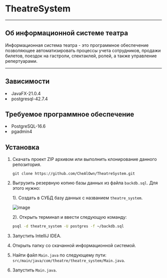 # TheatreSystem
***
## Об информационной системе театра
Информационная система театра - это программное обеспечение позволяющее автоматизировать процессы учета сотрудников, продажи билетов, поездок на гастроли, спектаклей, ролей, а также управление репертуарами.
***
## Зависимости
<li>JavaFX-21.0.4 </li>
<li>postgresql-42.7.4</li>

## Требуемое программное обеспечение
<li>PostgreSQL-16.6</li>
<li>pgadmin4</li>

## Установка
1. Скачать проект ZIP архивом или выполнить клонирование данного репозитория.

   ```git
   git clone https://github.com/CheAlOwn/TheatreSystem.git
2. Выгрузить резервную копию базы данных из файла `backdb.sql`. Для этого нужно:
   
   1). Создать в СУБД базу данных с названием `theatre_system`.

   ![image](https://github.com/user-attachments/assets/a6b27c64-f477-4a49-9cfd-a3cfe1bdc408)

   2). Открыть терминал и ввести следующую команду:

   ```zsh
   psql -d theatre_system -U postgres -f ~/backdb.sql
   ```
3. Запустить IntelliJ IDEA.
4. Открыть папку со скачанной информационной системой.
5. Найти файл `Main.java` по следующему пути: `src/main/java/com/theatre/theatre_system/Main.java`.
6. Запустить `Main.java`.

